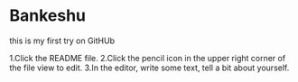 # Bankeshu
this is my first try on GitHUb

1.Click the README file.
2.Click the pencil icon in the upper right corner of the file view to edit.
3.In the editor, write some text, tell a bit about yourself.
